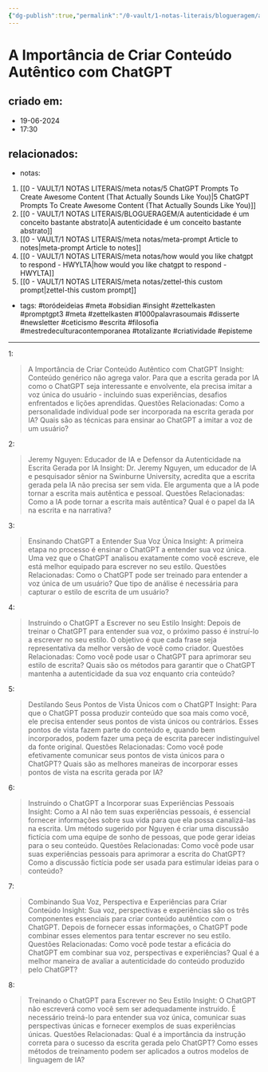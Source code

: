 ```yaml
---
{"dg-publish":true,"permalink":"/0-vault/1-notas-literais/blogueragem/a-importancia-de-criar-conteudo-autentico-com-chat-gpt/","tags":["toródeideias","meta","obsidian","insight","zettelkasten","promptgpt3","1000palavrasoumais","disserte","newsletter","ceticismo","escrita","filosofia","mestredeculturacontemporanea","totalizante","criatividade","episteme"],"dgHomeLink":true,"dgShowLocalGraph":true,"dgShowFileTree":true,"dgEnableSearch":true}
---
```


# A Importância de Criar Conteúdo Autêntico com ChatGPT

## criado em: 
- 19-06-2024
- 17:30
## relacionados:
- notas:
1. [[0 - VAULT/1 NOTAS LITERAIS/meta notas/5 ChatGPT Prompts To Create Awesome Content (That Actually Sounds Like You)\|5 ChatGPT Prompts To Create Awesome Content (That Actually Sounds Like You)]]
2. [[0 - VAULT/1 NOTAS LITERAIS/BLOGUERAGEM/A autenticidade é um conceito bastante abstrato\|A autenticidade é um conceito bastante abstrato]]
3. [[0 - VAULT/1 NOTAS LITERAIS/meta notas/meta-prompt Article to notes\|meta-prompt Article to notes]]
4. [[0 - VAULT/1 NOTAS LITERAIS/meta notas/how would you like chatgpt to respond - HWYLTA\|how would you like chatgpt to respond - HWYLTA]]
5. [[0 - VAULT/1 NOTAS LITERAIS/meta notas/zettel-this custom prompt\|zettel-this custom prompt]]
- tags: #toródeideias 
#meta #obsidian #insight #zettelkasten
#promptgpt3 #meta #zettelkasten #1000palavrasoumais #disserte #newsletter #ceticismo #escrita #filosofia #mestredeculturacontemporanea #totalizante #criatividade #episteme 

---
1:
> A Importância de Criar Conteúdo Autêntico com ChatGPT
Insight: Conteúdo genérico não agrega valor. Para que a escrita gerada por IA como o ChatGPT seja interessante e envolvente, ela precisa imitar a voz única do usuário - incluindo suas experiências, desafios enfrentados e lições aprendidas.
Questões Relacionadas: Como a personalidade individual pode ser incorporada na escrita gerada por IA? Quais são as técnicas para ensinar ao ChatGPT a imitar a voz de um usuário?

2:
> Jeremy Nguyen: Educador de IA e Defensor da Autenticidade na Escrita Gerada por IA
Insight: Dr. Jeremy Nguyen, um educador de IA e pesquisador sênior na Swinburne University, acredita que a escrita gerada pela IA não precisa ser sem vida. Ele argumenta que a IA pode tornar a escrita mais autêntica e pessoal.
Questões Relacionadas: Como a IA pode tornar a escrita mais autêntica? Qual é o papel da IA na escrita e na narrativa?

3:
> Ensinando ChatGPT a Entender Sua Voz Única
Insight: A primeira etapa no processo é ensinar o ChatGPT a entender sua voz única. Uma vez que o ChatGPT analisou exatamente como você escreve, ele está melhor equipado para escrever no seu estilo.
Questões Relacionadas: Como o ChatGPT pode ser treinado para entender a voz única de um usuário? Que tipo de análise é necessária para capturar o estilo de escrita de um usuário?

4:
> Instruindo o ChatGPT a Escrever no seu Estilo
Insight: Depois de treinar o ChatGPT para entender sua voz, o próximo passo é instruí-lo a escrever no seu estilo. O objetivo é que cada frase seja representativa da melhor versão de você como criador.
Questões Relacionadas: Como você pode usar o ChatGPT para aprimorar seu estilo de escrita? Quais são os métodos para garantir que o ChatGPT mantenha a autenticidade da sua voz enquanto cria conteúdo?

5:
> Destilando Seus Pontos de Vista Únicos com o ChatGPT
Insight: Para que o ChatGPT possa produzir conteúdo que soa mais como você, ele precisa entender seus pontos de vista únicos ou contrários. Esses pontos de vista fazem parte do conteúdo e, quando bem incorporados, podem fazer uma peça de escrita parecer indistinguível da fonte original.
Questões Relacionadas: Como você pode efetivamente comunicar seus pontos de vista únicos para o ChatGPT? Quais são as melhores maneiras de incorporar esses pontos de vista na escrita gerada por IA?

6:
> Instruindo o ChatGPT a Incorporar suas Experiências Pessoais
Insight: Como a AI não tem suas experiências pessoais, é essencial fornecer informações sobre sua vida para que ela possa canalizá-las na escrita. Um método sugerido por Nguyen é criar uma discussão fictícia com uma equipe de sonho de pessoas, que pode gerar ideias para o seu conteúdo.
Questões Relacionadas: Como você pode usar suas experiências pessoais para aprimorar a escrita do ChatGPT? Como a discussão fictícia pode ser usada para estimular ideias para o conteúdo?

7:
> Combinando Sua Voz, Perspectiva e Experiências para Criar Conteúdo
Insight: Sua voz, perspectivas e experiências são os três componentes essenciais para criar conteúdo autêntico com o ChatGPT. Depois de fornecer essas informações, o ChatGPT pode combinar esses elementos para tentar escrever no seu estilo.
Questões Relacionadas: Como você pode testar a eficácia do ChatGPT em combinar sua voz, perspectivas e experiências? Qual é a melhor maneira de avaliar a autenticidade do conteúdo produzido pelo ChatGPT?

8:
> Treinando o ChatGPT para Escrever no Seu Estilo
Insight: O ChatGPT não escreverá como você sem ser adequadamente instruído. É necessário treiná-lo para entender sua voz única, comunicar suas perspectivas únicas e fornecer exemplos de suas experiências únicas.
Questões Relacionadas: Qual é a importância da instrução correta para o sucesso da escrita gerada pelo ChatGPT? Como esses métodos de treinamento podem ser aplicados a outros modelos de linguagem de IA?
